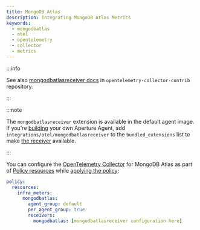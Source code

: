```yaml
---
title: MongoDB Atlas
description: Integrating MongoDB Atlas Metrics
keywords:
  - mongodbatlas
  - otel
  - opentelemetry
  - collector
  - metrics
---
```


:::info

See also [mongodbatlasreceiver docs][receiver] in
`opentelemetry-collector-contrib` repository.

:::

:::note

The `mongodbatlasreceiver` extension is available in the default agent image. If
you're [building][build] your own Aperture Agent, add
`integrations/otel/mongodbatlasreceiver` to the `bundled_extensions` list to
make [the receiver][receiver] available.

:::

You can configure the [OpenTelemetry Collector][opentelemetry-collector] for
MongoDB Atlas as part of [Policy resources][policy-resources] while [applying
the policy][applying-policy]:

```yaml
policy:
  resources:
    infra_meters:
      mongodbatlas:
        agent_group: default
        per_agent_group: true
        receivers:
          mongodbatlas: [mongodbatlasreceiver configuration here]
```

[build]: /reference/aperturectl/build/agent/agent.md
[receiver]:
  https://github.com/open-telemetry/opentelemetry-collector-contrib/tree/main/receiver/mongodbatlasreceiver
[opentelemetry-collector]: /reference/configuration/spec.md#telemetry-collector
[applying-policy]: /use-cases/use-cases.md
[policy-resources]: /reference/configuration/spec.md#resources
